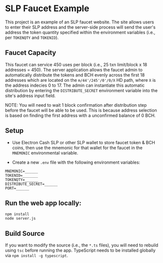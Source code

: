 # SLP Faucet Example

This project is an example of an SLP faucet website.  The site allows users to enter their SLP address and the server-side process will send the user's address the token quantity specified within the environment variables (i.e., per `TOKENQTY` and `TOKENID`).  

## Faucet Capacity

This faucet can service 450 uses per block (i.e., 25 txn limit/block x 18 addresses = 450).  The server application allows the faucet admin to automatically distribute the tokens and BCH evenly across the first 18 addresses which are located on the `m/44'/245'/0'/0/X` HD path, where `X` is the address indecies 0 to 17.  The admin can instantiate this automatic distribution by entering the `DISTRIBUTE_SECRET` environment variable into the site's address input field.

NOTE: You will need to wait 1 block confirmation after distribution step before the faucet will be able to be used.  This is because address selection is based on finding the first address with a unconfirmed balance of 0 BCH.

## Setup

* Use Electron Cash SLP or other SLP wallet to store faucet token & BCH coins, then use the mnemonic for that wallet for the faucet in the `MNEMONIC` environmental variable.

* Create a new `.env` file with the following environment variables:
```
MNEMONIC=______
TOKENID=_______
TOKENQTY=______
DISTRIBUTE_SECRET=______
PORT=______
```

## Run the web app locally:

```
npm install
node server.js
```

## Build Source

If you want to modify the source (i.e., the `*.ts` files), you will need to rebuild using `tsc` before running the app.  TypeScript needs to be installed globally via `npm install -g typescript`.
